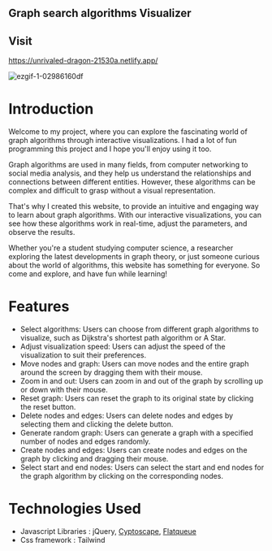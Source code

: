 ## Graph search algorithms Visualizer
## Visit 
https://unrivaled-dragon-21530a.netlify.app/

![ezgif-1-02986160df](https://user-images.githubusercontent.com/114762651/236030837-d0492837-3bd8-46e5-893c-ee1ac5045c59.gif)

# Introduction
Welcome to my project, where you can explore the fascinating world of graph algorithms through interactive visualizations. I had a lot of fun programming this project and I hope you'll enjoy using it too.

Graph algorithms are used in many fields, from computer networking to social media analysis, and they help us understand the relationships and connections between different entities. However, these algorithms can be complex and difficult to grasp without a visual representation.

That's why I created this website, to provide an intuitive and engaging way to learn about graph algorithms. With our interactive visualizations, you can see how these algorithms work in real-time, adjust the parameters, and observe the results.

Whether you're a student studying computer science, a researcher exploring the latest developments in graph theory, or just someone curious about the world of algorithms, this website has something for everyone. So come and explore, and have fun while learning!

# Features 
* Select algorithms: Users can choose from different graph algorithms to visualize, such as Dijkstra's shortest path algorithm or A Star.
* Adjust visualization speed: Users can adjust the speed of the visualization to suit their preferences.
* Move nodes and graph: Users can move nodes and the entire graph around the screen by dragging them with their mouse.
* Zoom in and out: Users can zoom in and out of the graph by scrolling up or down with their mouse.
* Reset graph: Users can reset the graph to its original state by clicking the reset button.
* Delete nodes and edges: Users can delete nodes and edges by selecting them and clicking the delete button.
* Generate random graph: Users can generate a graph with a specified number of nodes and edges randomly.
* Create nodes and edges: Users can create nodes and edges on the graph by clicking and dragging their mouse.
* Select start and end nodes: Users can select the start and end nodes for the graph algorithm by clicking on the corresponding nodes.

# Technologies Used
* Javascript Libraries : jQuery, [Cyptoscape](https://github.com/cytoscape/cytoscape.js), [Flatqueue](https://github.com/mourner/flatqueue)
* Css framework : Tailwind
